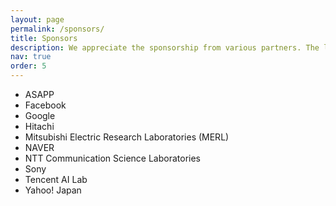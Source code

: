 ```yaml
---
layout: page
permalink: /sponsors/
title: Sponsors
description: We appreciate the sponsorship from various partners. The list is sorted in alphabet order.
nav: true
order: 5
---
```



- ASAPP
- Facebook
- Google
- Hitachi
- Mitsubishi Electric Research Laboratories (MERL)
- NAVER
- NTT Communication Science Laboratories
- Sony
- Tencent AI Lab
- Yahoo! Japan
